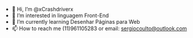 - 👋 Hi, I’m @xCrashdriverx
- 👀 I’m interested in linguagem Front-End
- 🌱 I’m currently learning Desenhar Páginas para Web
- 📫 How to reach me (11)961105283 or email: sergiocoulto@outlook.com 

<!---
xCrashdriverx/xCrashdriverx is a ✨ special ✨ repository because its `README.md` (this file) appears on your GitHub profile.
You can click the Preview link to take a look at your changes.
--->
